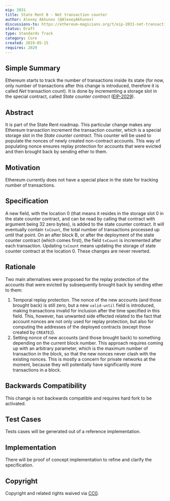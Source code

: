 ```yaml
---
eip: 2031
title: State Rent B - Net transaction counter
author: Alexey Akhunov (@AlexeyAkhunov)
discussions-to: https://ethereum-magicians.org/t/eip-2031-net-transaction-counter-change-b-from-state-rent-v3-proposal/3283
status: Draft
type: Standards Track
category: Core
created: 2019-05-15
requires: 2029
---
```


<!--You can leave these HTML comments in your merged EIP and delete the visible duplicate text guides, they will not appear and may be helpful to refer to if you edit it again. This is the suggested template for new EIPs. Note that an EIP number will be assigned by an editor. When opening a pull request to submit your EIP, please use an abbreviated title in the filename, `eip-draft_title_abbrev.md`. The title should be 44 characters or less.-->

## Simple Summary

<!--"If you can't explain it simply, you don't understand it well enough." Provide a simplified and layman-accessible explanation of the EIP.-->

Ethereum starts to track the number of transactions inside its state (for now, only number of transactions after this change is introduced, therefore
it is called _Net_ transaction count).
It is done by incrementing a storage slot in the special contract, called _State counter contract_ ([EIP-2029](https://eips.ethereum.org/EIPS/eip-2029)).

## Abstract

<!--A short (~200 word) description of the technical issue being addressed.-->

It is part of the State Rent roadmap. This particular change makes any Ethereum transaction increment the transaction counter, which is a special storage slot
in the _State counter contract_. This counter will be used to populate the nonces of newly created
non-contract accounts. This way of populating nonce ensures replay protection for accounts that were evicted and then brought back by sending ether to them.

## Motivation

<!--The motivation is critical for EIPs that want to change the Ethereum protocol. It should clearly explain why the existing protocol specification is inadequate to address the problem that the EIP solves. EIP submissions without sufficient motivation may be rejected outright.-->

Ethereum currently does not have a special place in the state for tracking number of transactions.

## Specification

<!--The technical specification should describe the syntax and semantics of any new feature. The specification should be detailed enough to allow competing, interoperable implementations for any of the current Ethereum platforms (go-ethereum, parity, cpp-ethereum, ethereumj, ethereumjs, and [others](https://github.com/ethereum/wiki/wiki/Clients)).-->

A new field, with the location 0 (that means it resides in the storage slot 0 in the state counter contract, and can
be read by calling that contract with argument being 32 zero bytes), is added to the state counter contract. It will eventually contain `txCount`, the total number of transactions processed up until that point.
On an after block B, or after the deployment of the state counter contract (which comes first), the field `txCount` is incremented after each transaction. Updating `txCount` means updating the storage of state counter contract at the location 0. These changes are never reverted.

## Rationale

<!--The rationale fleshes out the specification by describing what motivated the design and why particular design decisions were made. It should describe alternate designs that were considered and related work, e.g. how the feature is supported in other languages. The rationale may also provide evidence of consensus within the community, and should discuss important objections or concerns raised during discussion.-->

Two main alternatives were proposed for the replay protection of the accounts that were evicted by subsequently brought back by sending ether to them:

1. Temporal replay protection. The nonce of the new accounts (and those brought back) is still zero, but a new `valid-until` field is introduced, making
   transactions invalid for inclusion after the time specified in this field. This, however, has unwanted side effected related to the fact that account
   nonces are not only used for replay protection, but also for computing the addresses of the deployed contracts (except those created by `CREATE2`).
2. Setting nonce of new accounts (and those brought back) to something depending on the current block number. This approach requires coming up with
   an arbitrary parameter, which is the maximum number of transaction in the block, so that the new nonces never clash with the existing nonces.
   This is mostly a concern for private networks at the moment, because they will potentially have significantly more transactions in a block.

## Backwards Compatibility

<!--All EIPs that introduce backwards incompatibilities must include a section describing these incompatibilities and their severity. The EIP must explain how the author proposes to deal with these incompatibilities. EIP submissions without a sufficient backwards compatibility treatise may be rejected outright.-->

This change is not backwards compatible and requires hard fork to be activated.

## Test Cases

<!--Test cases for an implementation are mandatory for EIPs that are affecting consensus changes. Other EIPs can choose to include links to test cases if applicable.-->

Tests cases will be generated out of a reference implementation.

## Implementation

<!--The implementations must be completed before any EIP is given status "Final", but it need not be completed before the EIP is accepted. While there is merit to the approach of reaching consensus on the specification and rationale before writing code, the principle of "rough consensus and running code" is still useful when it comes to resolving many discussions of API details.-->

There will be proof of concept implementation to refine and clarify the specification.

## Copyright

Copyright and related rights waived via [CC0](https://creativecommons.org/publicdomain/zero/1.0/).
